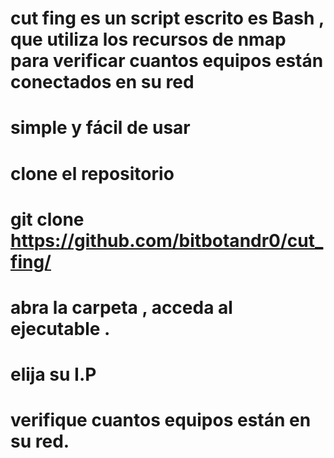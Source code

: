 # cut fing es un script escrito es Bash , que utiliza los recursos de nmap para verificar cuantos equipos están conectados en su red
# simple y fácil de usar 
# clone el repositorio 
# git clone https://github.com/bitbotandr0/cut_fing/
# abra la carpeta , acceda al ejecutable .
# elija su I.P
# verifique cuantos equipos están en su red.
